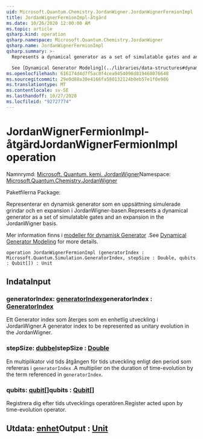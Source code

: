 ```yaml
---
uid: Microsoft.Quantum.Chemistry.JordanWigner.JordanWignerFermionImpl
title: JordanWignerFermionImpl-åtgärd
ms.date: 10/26/2020 12:00:00 AM
ms.topic: article
qsharp.kind: operation
qsharp.namespace: Microsoft.Quantum.Chemistry.JordanWigner
qsharp.name: JordanWignerFermionImpl
qsharp.summary: >-
  Represents a dynamical generator as a set of simulatable gates and an expansion in the JordanWigner basis.

  See [Dynamical Generator Modeling](../libraries/data-structures#dynamical-generator-modeling) for more details.
ms.openlocfilehash: 616174d4d7f5ac8f4cea9454098d819468076648
ms.sourcegitcommit: 29e0d88a30e4166fa580132124b0eb57e1f0e986
ms.translationtype: MT
ms.contentlocale: sv-SE
ms.lasthandoff: 10/27/2020
ms.locfileid: "92727774"
---
```

# <a name="jordanwignerfermionimpl-operation"></a><span data-ttu-id="a2d87-102">JordanWignerFermionImpl-åtgärd</span><span class="sxs-lookup"><span data-stu-id="a2d87-102">JordanWignerFermionImpl operation</span></span>

<span data-ttu-id="a2d87-103">Namnrymd: [Microsoft. Quantum. kemi. JordanWigner](xref:Microsoft.Quantum.Chemistry.JordanWigner)</span><span class="sxs-lookup"><span data-stu-id="a2d87-103">Namespace: [Microsoft.Quantum.Chemistry.JordanWigner](xref:Microsoft.Quantum.Chemistry.JordanWigner)</span></span>

<span data-ttu-id="a2d87-104">Paketfilerna [](https://nuget.org/packages/)</span><span class="sxs-lookup"><span data-stu-id="a2d87-104">Package: [](https://nuget.org/packages/)</span></span>


<span data-ttu-id="a2d87-105">Representerar en dynamisk generator som en uppsättning simulerade grindar och en expansion i JordanWigner-basen.</span><span class="sxs-lookup"><span data-stu-id="a2d87-105">Represents a dynamical generator as a set of simulatable gates and an expansion in the JordanWigner basis.</span></span>

<span data-ttu-id="a2d87-106">Mer information finns i [modeller för dynamisk Generator](../libraries/data-structures#dynamical-generator-modeling) .</span><span class="sxs-lookup"><span data-stu-id="a2d87-106">See [Dynamical Generator Modeling](../libraries/data-structures#dynamical-generator-modeling) for more details.</span></span>

```qsharp
operation JordanWignerFermionImpl (generatorIndex : Microsoft.Quantum.Simulation.GeneratorIndex, stepSize : Double, qubits : Qubit[]) : Unit
```


## <a name="input"></a><span data-ttu-id="a2d87-107">Indata</span><span class="sxs-lookup"><span data-stu-id="a2d87-107">Input</span></span>

### <a name="generatorindex--generatorindex"></a><span data-ttu-id="a2d87-108">generatorIndex: [generatorIndex](xref:Microsoft.Quantum.Simulation.GeneratorIndex)</span><span class="sxs-lookup"><span data-stu-id="a2d87-108">generatorIndex : [GeneratorIndex](xref:Microsoft.Quantum.Simulation.GeneratorIndex)</span></span>

<span data-ttu-id="a2d87-109">Ett Generator index som återges som en enhetlig utveckling i JordanWigner.</span><span class="sxs-lookup"><span data-stu-id="a2d87-109">A generator index to be represented as unitary evolution in the JordanWigner.</span></span>


### <a name="stepsize--double"></a><span data-ttu-id="a2d87-110">stepSize: [dubbel](xref:microsoft.quantum.lang-ref.double)</span><span class="sxs-lookup"><span data-stu-id="a2d87-110">stepSize : [Double](xref:microsoft.quantum.lang-ref.double)</span></span>

<span data-ttu-id="a2d87-111">En multiplikator vid tids åtgången för tids utveckling enligt den period som refereras i `generatorIndex` .</span><span class="sxs-lookup"><span data-stu-id="a2d87-111">A multiplier on the duration of time-evolution by the term referenced in `generatorIndex`.</span></span>


### <a name="qubits--qubit"></a><span data-ttu-id="a2d87-112">qubits: [qubit](xref:microsoft.quantum.lang-ref.qubit)[]</span><span class="sxs-lookup"><span data-stu-id="a2d87-112">qubits : [Qubit](xref:microsoft.quantum.lang-ref.qubit)[]</span></span>

<span data-ttu-id="a2d87-113">Registrera dig efter tids utvecklings operatören.</span><span class="sxs-lookup"><span data-stu-id="a2d87-113">Register acted upon by time-evolution operator.</span></span>



## <a name="output--unit"></a><span data-ttu-id="a2d87-114">Utdata: [enhet](xref:microsoft.quantum.lang-ref.unit)</span><span class="sxs-lookup"><span data-stu-id="a2d87-114">Output : [Unit](xref:microsoft.quantum.lang-ref.unit)</span></span>

